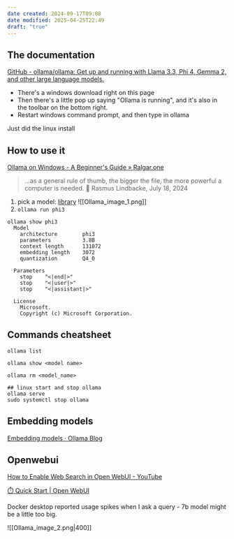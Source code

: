 ```yaml
---
date created: 2024-09-17T09:08
date modified: 2025-04-25T22:49
draft: "true"
---
```

## The documentation

[GitHub - ollama/ollama: Get up and running with Llama 3.3, Phi 4, Gemma 2, and other large language models.](https://github.com/ollama/ollama)

- There's a windows download right on this page
- Then there's a little pop up saying "Ollama is running", and it's also in the toolbar on the bottom right. 
- Restart windows command prompt, and then type in ollama

Just did the linux install

## How to use it

[Ollama on Windows - A Beginner's Guide » Ralgar.one](https://www.ralgar.one/ollama-on-windows-a-beginners-guide/) 

> ...as a general rule of thumb, the bigger the file, the more powerful a computer is needed. 💬 Rasmus Lindbacke, July 18, 2024

1. pick a model: [library](https://ollama.com/library) 
![[Ollama_image_1.png]]
2. `ollama run phi3` 

```
ollama show phi3
  Model
    architecture        phi3
    parameters          3.8B
    context length      131072
    embedding length    3072
    quantization        Q4_0

  Parameters
    stop    "<|end|>"
    stop    "<|user|>"
    stop    "<|assistant|>"

  License
    Microsoft.
    Copyright (c) Microsoft Corporation.
```
## Commands cheatsheet

```
ollama list

ollama show <model name>

ollama rm <model_name>

## linux start and stop ollama
ollama serve
sudo systemctl stop ollama
```

## Embedding models

[Embedding models · Ollama Blog](https://ollama.com/blog/embedding-models) 

## Openwebui

[How to Enable Web Search in Open WebUI - YouTube](https://www.youtube.com/watch?v=fwscnJu_Md0)

[⏱️ Quick Start | Open WebUI](https://docs.openwebui.com/getting-started/quick-start/)

Docker desktop reported usage spikes when I ask a query - 7b model might be a little too big. 

![[Ollama_image_2.png|400]]